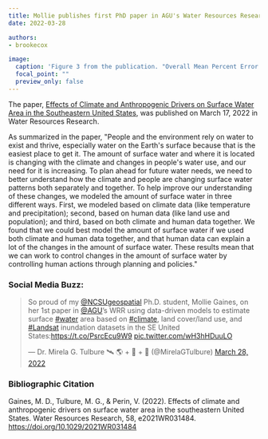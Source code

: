 ```yaml
---
title: Mollie publishes first PhD paper in AGU's Water Resources Research
date: 2022-03-28

authors:
- brookecox

image:
  caption: 'Figure 3 from the publication. "Overall Mean Percent Error at the HUC level for all nine models. Light to dark pink HUCs indicate an underestimation of percent surface water area with the magnitude of the underestimation increasing with the hue. Light to dark blue HUCs indicate an overestimation of percent surface water area with the magnitude of the overestimation increasing with the hue." '
  focal_point: ""
  preview_only: false
---
```


The paper, <a href = "https://agupubs.onlinelibrary.wiley.com/doi/10.1029/2021WR031484"> Effects of Climate and Anthropogenic Drivers on Surface Water Area in the Southeastern United States</a>, was published on March 17, 2022 in Water Resources Research.

<!--more-->

As summarized in the paper, "People and the environment rely on water to exist and thrive, especially water on the Earth's surface because that is the easiest place to get it. The amount of surface water and where it is located is changing with the climate and changes in people's water use, and our need for it is increasing. To plan ahead for future water needs, we need to better understand how the climate and people are changing surface water patterns both separately and together. To help improve our understanding of these changes, we modeled the amount of surface water in three different ways. First, we modeled based on climate data (like temperature and precipitation); second, based on human data (like land use and population); and third, based on both climate and human data together. We found that we could best model the amount of surface water if we used both climate and human data together, and that human data can explain a lot of the changes in the amount of surface water. These results mean that we can work to control changes in the amount of surface water by controlling human actions through planning and policies."

### Social Media Buzz:

<blockquote class="twitter-tweet"><p lang="en" dir="ltr">So proud of my <a href="https://twitter.com/NCSUgeospatial?ref_src=twsrc%5Etfw">@NCSUgeospatial</a> Ph.D. student, Mollie Gaines, on her 1st paper in <a href="https://twitter.com/agu?ref_src=twsrc%5Etfw">@AGU</a>’s WRR using data-driven models to estimate surface <a href="https://twitter.com/hashtag/water?src=hash&amp;ref_src=twsrc%5Etfw">#water</a> area based on <a href="https://twitter.com/hashtag/climate?src=hash&amp;ref_src=twsrc%5Etfw">#climate</a>, land cover/land use, and <a href="https://twitter.com/hashtag/Landsat?src=hash&amp;ref_src=twsrc%5Etfw">#Landsat</a> inundation datasets in the SE United States:<a href="https://t.co/PsrcEcu9W9">https://t.co/PsrcEcu9W9</a> <a href="https://t.co/wH3hHDuuLO">pic.twitter.com/wH3hHDuuLO</a></p>&mdash; Dr. Mirela G. Tulbure 🛰 🌎 + 🐍 + 🌊 (@MirelaGTulbure) <a href="https://twitter.com/MirelaGTulbure/status/1508553984839233539?ref_src=twsrc%5Etfw">March 28, 2022</a></blockquote> <script async src="https://platform.twitter.com/widgets.js" charset="utf-8"></script>

<p>

### Bibliographic Citation

Gaines, M. D., Tulbure, M. G., & Perin, V. (2022). Effects of climate and anthropogenic drivers on surface water area in the southeastern United States. Water Resources Research, 58, e2021WR031484. https://doi.org/10.1029/2021WR031484